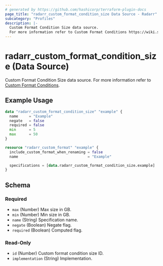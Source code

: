 ```yaml
---
# generated by https://github.com/hashicorp/terraform-plugin-docs
page_title: "radarr_custom_format_condition_size Data Source - Radarr"
subcategory: "Profiles"
description: |-
  Custom Format Condition Size data source.
  For more information refer to Custom Format Conditions https://wiki.servarr.com/radarr/settings#conditions.
---
```


# radarr_custom_format_condition_size (Data Source)

<!-- subcategory:Profiles -->
 Custom Format Condition Size data source.
For more information refer to [Custom Format Conditions](https://wiki.servarr.com/radarr/settings#conditions).

## Example Usage

```terraform
data "radarr_custom_format_condition_size" "example" {
  name     = "Example"
  negate   = false
  required = false
  min      = 5
  max      = 50
}

resource "radarr_custom_format" "example" {
  include_custom_format_when_renaming = false
  name                                = "Example"

  specifications = [data.radarr_custom_format_condition_size.example]
}
```

<!-- schema generated by tfplugindocs -->
## Schema

### Required

- `max` (Number) Max size in GB.
- `min` (Number) Min size in GB.
- `name` (String) Specification name.
- `negate` (Boolean) Negate flag.
- `required` (Boolean) Computed flag.

### Read-Only

- `id` (Number) Custom format condition size ID.
- `implementation` (String) Implementation.
